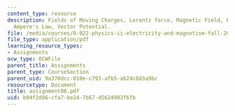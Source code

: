 ```yaml
---
content_type: resource
description: Fields of Moving Charges, Lorentz force, Magnetic Field, Biot-Savart,
  Ampere's Law, Vector Potential.
file: /media/courses/8-022-physics-ii-electricity-and-magnetism-fall-2002/b94f2d86cfa7be247b67d5624993f6fb_assignment08.pdf
file_type: application/pdf
learning_resource_types:
- Assignments
ocw_type: OCWFile
parent_title: Assignments
parent_type: CourseSection
parent_uid: 9a370dcc-010e-c793-afb5-ab24c8d3a9bc
resourcetype: Document
title: assignment08.pdf
uid: b94f2d86-cfa7-be24-7b67-d5624993f6fb
---
```

